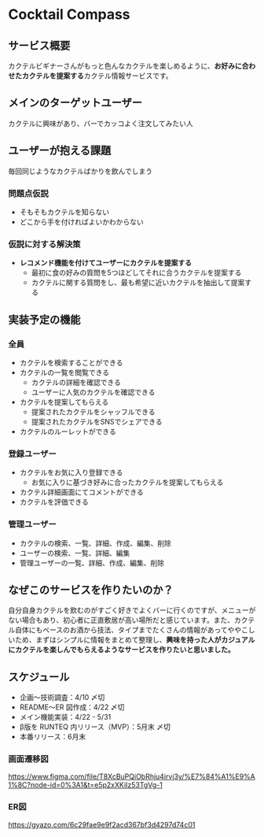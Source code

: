 # Cocktail Compass

## サービス概要
カクテルビギナーさんがもっと色んなカクテルを楽しめるように、**お好みに合わせたカクテルを提案する**カクテル情報サービスです。

## メインのターゲットユーザー
カクテルに興味があり、バーでカッコよく注文してみたい人

## ユーザーが抱える課題
毎回同じようなカクテルばかりを飲んでしまう

### 問題点仮説
- そもそもカクテルを知らない
- どこから手を付ければよいかわからない

### 仮説に対する解決策
- **レコメンド機能を付けてユーザーにカクテルを提案する**
  - 最初に食の好みの質問を5つほどしてそれに合うカクテルを提案する
  - カクテルに関する質問をし、最も希望に近いカクテルを抽出して提案する

## 実装予定の機能
### 全員
- カクテルを検索することができる
- カクテルの一覧を閲覧できる
  - カクテルの詳細を確認できる
  - ユーザーに人気のカクテルを確認できる
- カクテルを提案してもらえる
  - 提案されたカクテルをシャッフルできる
  - 提案されたカクテルをSNSでシェアできる
- カクテルのルーレットができる
### 登録ユーザー
- カクテルをお気に入り登録できる
  - お気に入りに基づき好みに合ったカクテルを提案してもらえる
- カクテル詳細画面にてコメントができる
- カクテルを評価できる
### 管理ユーザー
- カクテルの検索、一覧、詳細、作成、編集、削除
- ユーザーの検索、一覧、詳細、編集
- 管理ユーザーの一覧、詳細、作成、編集、削除


## なぜこのサービスを作りたいのか？
自分自身カクテルを飲むのがすごく好きでよくバーに行くのですが、メニューがない場合もあり、初心者に正直敷居が高い場所だと感じています。また、カクテル自体にもベースのお酒から技法、タイプまでたくさんの情報があってややこしいため、まずはシンプルに情報をまとめて整理し、**興味を持った人がカジュアルにカクテルを楽しんでもらえるようなサービスを作りたいと思いました。**

## スケジュール
- 企画〜技術調査：4/10 〆切
- README〜ER 図作成：4/22 〆切
- メイン機能実装：4/22 - 5/31
- β版を RUNTEQ 内リリース（MVP）：5月末 〆切
- 本番リリース：6月末

### 画面遷移図
https://www.figma.com/file/T8XcBuPQiObRhju4irvj3y/%E7%84%A1%E9%A1%8C?node-id=0%3A1&t=e5p2xXKiIz53TgVg-1

### ER図
https://gyazo.com/6c29fae9e9f2acd367bf3d4297d74c01